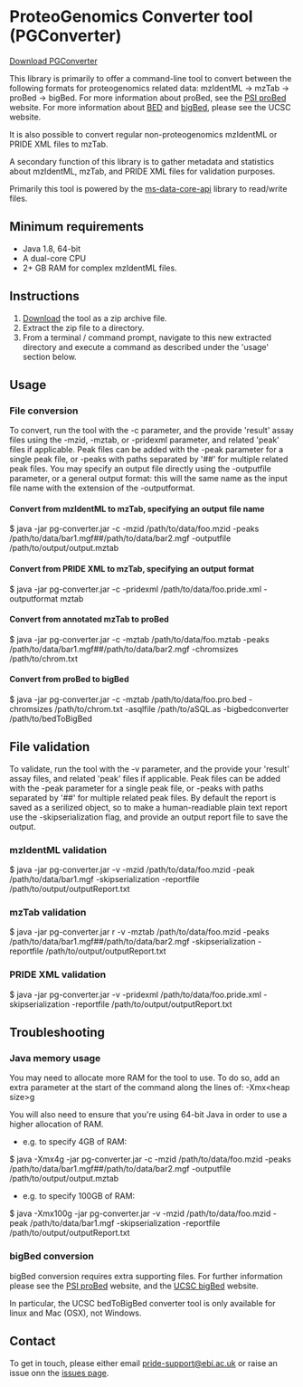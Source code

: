 # ProteoGenomics Converter tool (PGConverter)
[Download PGConverter](https://drive.google.com/open?id=0ByPwkIg-BdVzRGtWY1JvQVdGbWc)

This library is primarily to offer a command-line tool to convert between the following formats for proteogenomics related data:
mzIdentML -> mzTab -> proBed -> bigBed. For more information about proBed, see the [PSI proBed](http://www.psidev.info/probed) website. For more information about [BED](https://genome.ucsc.edu/FAQ/FAQformat.html#format1) and [bigBed](https://genome.ucsc.edu/goldenpath/help/bigBed.html), please see the UCSC website.

It is also possible to convert regular non-proteogenomics mzIdentML or PRIDE XML files to mzTab.

A secondary function of this library is to gather metadata and statistics about mzIdentML, mzTab, and PRIDE XML files for validation purposes.

Primarily this tool is powered by the [ms-data-core-api](https://github.com/PRIDE-Utilities/ms-data-core-api) library to read/write files.

## Minimum requirements
* Java 1.8, 64-bit
* A dual-core CPU
* 2+ GB RAM for complex mzIdentML files.

## Instructions
1. [Download]((https://drive.google.com/open?id=0ByPwkIg-BdVzRGtWY1JvQVdGbWc)) the tool as a zip archive file.
2. Extract the zip file to a directory.
3. From a terminal / command prompt, navigate to this new extracted directory and execute a command as described under the 'usage' section below.

## Usage
### File conversion
To convert, run the tool with the -c parameter, and the provide 'result' assay files using the -mzid, -mztab, or -pridexml parameter, and related 'peak' files if applicable. Peak files can be added with the -peak parameter for a single peak file, or -peaks with paths separated by '##' for multiple related peak files. You may specify an output file directly using the -outputfile parameter, or a general output format: this will the same name as the input file name with the extension of the -outputformat.

#### Convert from mzIdentML to mzTab, specifying an output file name
$ java -jar pg-converter.jar -c -mzid /path/to/data/foo.mzid -peaks /path/to/data/bar1.mgf##/path/to/data/bar2.mgf -outputfile /path/to/output/output.mztab
#### Convert from PRIDE XML to mzTab, specifying an output format
$ java -jar pg-converter.jar -c -pridexml /path/to/data/foo.pride.xml -outputformat mztab
#### Convert from annotated mzTab to proBed
$ java -jar pg-converter.jar -c -mztab /path/to/data/foo.mztab -peaks /path/to/data/bar1.mgf##/path/to/data/bar2.mgf -chromsizes /path/to/chrom.txt
#### Convert from proBed to bigBed
$ java -jar pg-converter.jar -c -mztab /path/to/data/foo.pro.bed -chromsizes /path/to/chrom.txt -asqlfile /path/to/aSQL.as -bigbedconverter /path/to/bedToBigBed

## File validation
To validate, run the tool with the -v parameter, and the provide your 'result' assay files, and related 'peak' files if applicable. Peak files can be added with the -peak parameter for a single peak file, or -peaks with paths separated by '##' for multiple related peak files.
By default the report is saved as a serilized object, so to make a human-readiable plain text report use the -skipserialization flag, and provide an output report file to save the output.
### mzIdentML validation
$ java -jar pg-converter.jar  -v -mzid /path/to/data/foo.mzid -peak /path/to/data/bar1.mgf -skipserialization -reportfile /path/to/output/outputReport.txt
### mzTab validation
$ java -jar pg-converter.jar r -v -mztab /path/to/data/foo.mzid -peaks /path/to/data/bar1.mgf##/path/to/data/bar2.mgf -skipserialization -reportfile /path/to/output/outputReport.txt
### PRIDE XML validation
$ java -jar pg-converter.jar  -v -pridexml /path/to/data/foo.pride.xml -skipserialization -reportfile /path/to/output/outputReport.txt

## Troubleshooting
### Java memory usage
You may need to allocate more RAM for the tool to use. To do so, add an extra parameter at the start of the command along the lines of: -Xmx\<heap size\>g

You will also need to ensure that you're using 64-bit Java in order to use a higher allocation of RAM.

* e.g. to specify 4GB of RAM:

$ java -Xmx4g -jar pg-converter.jar -c -mzid /path/to/data/foo.mzid -peaks /path/to/data/bar1.mgf##/path/to/data/bar2.mgf -outputfile /path/to/output/output.mztab

* e.g. to specify 100GB of RAM:

$ java -Xmx100g -jar pg-converter.jar  -v -mzid /path/to/data/foo.mzid -peak /path/to/data/bar1.mgf -skipserialization -reportfile /path/to/output/outputReport.txt

### bigBed conversion
bigBed conversion requires extra supporting files. For further information please see the [PSI proBed](http://www.psidev.info/probed) website, and the [UCSC bigBed](https://genome.ucsc.edu/goldenpath/help/bigBed.html) website.

In particular, the UCSC bedToBigBed converter tool is only available for linux and Mac (OSX), not Windows.

## Contact
To get in touch, please either email <pride-support@ebi.ac.uk> or raise an issue onn the [issues page](https://github.com/PRIDE-Toolsuite/PGConverter/issues).
